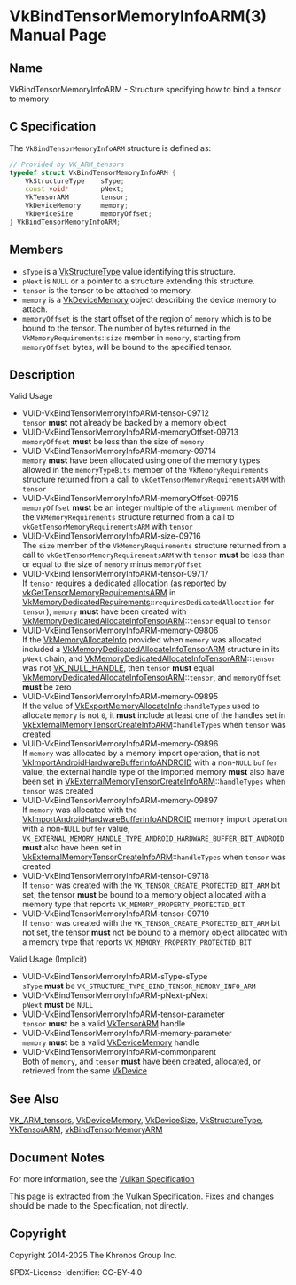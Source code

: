 # VkBindTensorMemoryInfoARM(3) Manual Page

## Name

VkBindTensorMemoryInfoARM - Structure specifying how to bind a tensor to memory



## [](#_c_specification)C Specification

The `VkBindTensorMemoryInfoARM` structure is defined as:

```c++
// Provided by VK_ARM_tensors
typedef struct VkBindTensorMemoryInfoARM {
    VkStructureType    sType;
    const void*        pNext;
    VkTensorARM        tensor;
    VkDeviceMemory     memory;
    VkDeviceSize       memoryOffset;
} VkBindTensorMemoryInfoARM;
```

## [](#_members)Members

- `sType` is a [VkStructureType](https://registry.khronos.org/vulkan/specs/latest/man/html/VkStructureType.html) value identifying this structure.
- `pNext` is `NULL` or a pointer to a structure extending this structure.
- `tensor` is the tensor to be attached to memory.
- `memory` is a [VkDeviceMemory](https://registry.khronos.org/vulkan/specs/latest/man/html/VkDeviceMemory.html) object describing the device memory to attach.
- `memoryOffset` is the start offset of the region of `memory` which is to be bound to the tensor. The number of bytes returned in the `VkMemoryRequirements`::`size` member in `memory`, starting from `memoryOffset` bytes, will be bound to the specified tensor.

## [](#_description)Description

Valid Usage

- [](#VUID-VkBindTensorMemoryInfoARM-tensor-09712)VUID-VkBindTensorMemoryInfoARM-tensor-09712  
  `tensor` **must** not already be backed by a memory object
- [](#VUID-VkBindTensorMemoryInfoARM-memoryOffset-09713)VUID-VkBindTensorMemoryInfoARM-memoryOffset-09713  
  `memoryOffset` **must** be less than the size of `memory`
- [](#VUID-VkBindTensorMemoryInfoARM-memory-09714)VUID-VkBindTensorMemoryInfoARM-memory-09714  
  `memory` **must** have been allocated using one of the memory types allowed in the `memoryTypeBits` member of the `VkMemoryRequirements` structure returned from a call to `vkGetTensorMemoryRequirementsARM` with `tensor`
- [](#VUID-VkBindTensorMemoryInfoARM-memoryOffset-09715)VUID-VkBindTensorMemoryInfoARM-memoryOffset-09715  
  `memoryOffset` **must** be an integer multiple of the `alignment` member of the `VkMemoryRequirements` structure returned from a call to `vkGetTensorMemoryRequirementsARM` with `tensor`
- [](#VUID-VkBindTensorMemoryInfoARM-size-09716)VUID-VkBindTensorMemoryInfoARM-size-09716  
  The `size` member of the `VkMemoryRequirements` structure returned from a call to `vkGetTensorMemoryRequirementsARM` with `tensor` **must** be less than or equal to the size of `memory` minus `memoryOffset`
- [](#VUID-VkBindTensorMemoryInfoARM-tensor-09717)VUID-VkBindTensorMemoryInfoARM-tensor-09717  
  If `tensor` requires a dedicated allocation (as reported by [vkGetTensorMemoryRequirementsARM](https://registry.khronos.org/vulkan/specs/latest/man/html/vkGetTensorMemoryRequirementsARM.html) in [VkMemoryDedicatedRequirements](https://registry.khronos.org/vulkan/specs/latest/man/html/VkMemoryDedicatedRequirements.html)::`requiresDedicatedAllocation` for `tensor`), `memory` **must** have been created with [VkMemoryDedicatedAllocateInfoTensorARM](https://registry.khronos.org/vulkan/specs/latest/man/html/VkMemoryDedicatedAllocateInfoTensorARM.html)::`tensor` equal to `tensor`
- [](#VUID-VkBindTensorMemoryInfoARM-memory-09806)VUID-VkBindTensorMemoryInfoARM-memory-09806  
  If the [VkMemoryAllocateInfo](https://registry.khronos.org/vulkan/specs/latest/man/html/VkMemoryAllocateInfo.html) provided when `memory` was allocated included a [VkMemoryDedicatedAllocateInfoTensorARM](https://registry.khronos.org/vulkan/specs/latest/man/html/VkMemoryDedicatedAllocateInfoTensorARM.html) structure in its `pNext` chain, and [VkMemoryDedicatedAllocateInfoTensorARM](https://registry.khronos.org/vulkan/specs/latest/man/html/VkMemoryDedicatedAllocateInfoTensorARM.html)::`tensor` was not [VK\_NULL\_HANDLE](https://registry.khronos.org/vulkan/specs/latest/man/html/VK_NULL_HANDLE.html), then `tensor` **must** equal [VkMemoryDedicatedAllocateInfoTensorARM](https://registry.khronos.org/vulkan/specs/latest/man/html/VkMemoryDedicatedAllocateInfoTensorARM.html)::`tensor`, and `memoryOffset` **must** be zero
- [](#VUID-VkBindTensorMemoryInfoARM-memory-09895)VUID-VkBindTensorMemoryInfoARM-memory-09895  
  If the value of [VkExportMemoryAllocateInfo](https://registry.khronos.org/vulkan/specs/latest/man/html/VkExportMemoryAllocateInfo.html)::`handleTypes` used to allocate `memory` is not `0`, it **must** include at least one of the handles set in [VkExternalMemoryTensorCreateInfoARM](https://registry.khronos.org/vulkan/specs/latest/man/html/VkExternalMemoryTensorCreateInfoARM.html)::`handleTypes` when `tensor` was created
- [](#VUID-VkBindTensorMemoryInfoARM-memory-09896)VUID-VkBindTensorMemoryInfoARM-memory-09896  
  If `memory` was allocated by a memory import operation, that is not [VkImportAndroidHardwareBufferInfoANDROID](https://registry.khronos.org/vulkan/specs/latest/man/html/VkImportAndroidHardwareBufferInfoANDROID.html) with a non-`NULL` `buffer` value, the external handle type of the imported memory **must** also have been set in [VkExternalMemoryTensorCreateInfoARM](https://registry.khronos.org/vulkan/specs/latest/man/html/VkExternalMemoryTensorCreateInfoARM.html)::`handleTypes` when `tensor` was created
- [](#VUID-VkBindTensorMemoryInfoARM-memory-09897)VUID-VkBindTensorMemoryInfoARM-memory-09897  
  If `memory` was allocated with the [VkImportAndroidHardwareBufferInfoANDROID](https://registry.khronos.org/vulkan/specs/latest/man/html/VkImportAndroidHardwareBufferInfoANDROID.html) memory import operation with a non-`NULL` `buffer` value, `VK_EXTERNAL_MEMORY_HANDLE_TYPE_ANDROID_HARDWARE_BUFFER_BIT_ANDROID` **must** also have been set in [VkExternalMemoryTensorCreateInfoARM](https://registry.khronos.org/vulkan/specs/latest/man/html/VkExternalMemoryTensorCreateInfoARM.html)::`handleTypes` when `tensor` was created
- [](#VUID-VkBindTensorMemoryInfoARM-tensor-09718)VUID-VkBindTensorMemoryInfoARM-tensor-09718  
  If `tensor` was created with the `VK_TENSOR_CREATE_PROTECTED_BIT_ARM` bit set, the tensor **must** be bound to a memory object allocated with a memory type that reports `VK_MEMORY_PROPERTY_PROTECTED_BIT`
- [](#VUID-VkBindTensorMemoryInfoARM-tensor-09719)VUID-VkBindTensorMemoryInfoARM-tensor-09719  
  If `tensor` was created with the `VK_TENSOR_CREATE_PROTECTED_BIT_ARM` bit not set, the tensor **must** not be bound to a memory object allocated with a memory type that reports `VK_MEMORY_PROPERTY_PROTECTED_BIT`

Valid Usage (Implicit)

- [](#VUID-VkBindTensorMemoryInfoARM-sType-sType)VUID-VkBindTensorMemoryInfoARM-sType-sType  
  `sType` **must** be `VK_STRUCTURE_TYPE_BIND_TENSOR_MEMORY_INFO_ARM`
- [](#VUID-VkBindTensorMemoryInfoARM-pNext-pNext)VUID-VkBindTensorMemoryInfoARM-pNext-pNext  
  `pNext` **must** be `NULL`
- [](#VUID-VkBindTensorMemoryInfoARM-tensor-parameter)VUID-VkBindTensorMemoryInfoARM-tensor-parameter  
  `tensor` **must** be a valid [VkTensorARM](https://registry.khronos.org/vulkan/specs/latest/man/html/VkTensorARM.html) handle
- [](#VUID-VkBindTensorMemoryInfoARM-memory-parameter)VUID-VkBindTensorMemoryInfoARM-memory-parameter  
  `memory` **must** be a valid [VkDeviceMemory](https://registry.khronos.org/vulkan/specs/latest/man/html/VkDeviceMemory.html) handle
- [](#VUID-VkBindTensorMemoryInfoARM-commonparent)VUID-VkBindTensorMemoryInfoARM-commonparent  
  Both of `memory`, and `tensor` **must** have been created, allocated, or retrieved from the same [VkDevice](https://registry.khronos.org/vulkan/specs/latest/man/html/VkDevice.html)

## [](#_see_also)See Also

[VK\_ARM\_tensors](https://registry.khronos.org/vulkan/specs/latest/man/html/VK_ARM_tensors.html), [VkDeviceMemory](https://registry.khronos.org/vulkan/specs/latest/man/html/VkDeviceMemory.html), [VkDeviceSize](https://registry.khronos.org/vulkan/specs/latest/man/html/VkDeviceSize.html), [VkStructureType](https://registry.khronos.org/vulkan/specs/latest/man/html/VkStructureType.html), [VkTensorARM](https://registry.khronos.org/vulkan/specs/latest/man/html/VkTensorARM.html), [vkBindTensorMemoryARM](https://registry.khronos.org/vulkan/specs/latest/man/html/vkBindTensorMemoryARM.html)

## [](#_document_notes)Document Notes

For more information, see the [Vulkan Specification](https://registry.khronos.org/vulkan/specs/latest/html/vkspec.html#VkBindTensorMemoryInfoARM)

This page is extracted from the Vulkan Specification. Fixes and changes should be made to the Specification, not directly.

## [](#_copyright)Copyright

Copyright 2014-2025 The Khronos Group Inc.

SPDX-License-Identifier: CC-BY-4.0